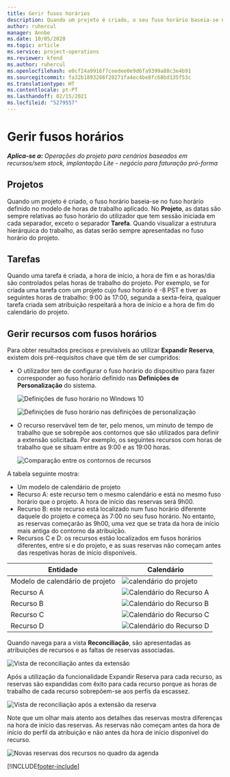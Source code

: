 ```yaml
---
title: Gerir fusos horários
description: Quando um projeto é criado, o seu fuso horário baseia-se no fuso horário definido no modelo de horas de trabalho aplicado.
author: ruhercul
manager: Annbe
ms.date: 10/05/2020
ms.topic: article
ms.service: project-operations
ms.reviewer: kfend
ms.author: ruhercul
ms.openlocfilehash: e0cf24a9916f7ceedee0e9d6fa9399a88c3e4b91
ms.sourcegitcommit: fa32b1893286f20271fa4ec4be8fc68bd135f53c
ms.translationtype: HT
ms.contentlocale: pt-PT
ms.lasthandoff: 02/15/2021
ms.locfileid: "5279557"
---
```

# <a name="manage-time-zones"></a>Gerir fusos horários

_**Aplica-se a:** Operações do projeto para cenários baseados em recursos/sem stock, implantação Lite - negócio para faturação pró-forma_


## <a name="projects"></a>Projetos

Quando um projeto é criado, o fuso horário baseia-se no fuso horário definido no modelo de horas de trabalho aplicado. No **Projeto**, as datas são sempre relativas ao fuso horário do utilizador que tem sessão iniciada em cada separador, exceto o separador **Tarefa**. Quando visualizar a estrutura hierárquica do trabalho, as datas serão sempre apresentadas no fuso horário do projeto.

## <a name="tasks"></a>Tarefas

Quando uma tarefa é criada, a hora de início, a hora de fim e as horas/dia são controlados pelas horas de trabalho do projeto. Por exemplo, se for criada uma tarefa com um projeto cujo fuso horário é -8 PST e tiver as seguintes horas de trabalho: 9:00 às 17:00, segunda a sexta-feira, qualquer tarefa criada sem atribuição respeitará a hora de início e a hora de fim do calendário do projeto.

## <a name="manage-resources-with-time-zones"></a>Gerir recursos com fusos horários

Para obter resultados precisos e previsíveis ao utilizar **Expandir Reserva**, existem dois pré-requisitos chave que têm de ser cumpridos:  

- O utilizador tem de configurar o fuso horário do dispositivo para fazer corresponder ao fuso horário definido nas **Definições de Personalização** do sistema.
 
  ![Definições de fuso horário no Windows 10](media/reconcile-assignments-03.png)

  ![Definições de fuso horário nas definições de personalização](media/reconcile-assignments-04.png)
 
- O recurso reservável tem de ter, pelo menos, um minuto de tempo de trabalho que se sobrepõe aos contornos que são utilizados para definir a extensão solicitada. Por exemplo, os seguintes recursos com horas de trabalho que se situam entre as 9:00 e as 19:00 horas. 

  ![Comparação entre os contornos de recursos](media/reconcile-assignments-05.png)

A tabela seguinte mostra:

- Um modelo de calendário de projeto
- Recurso A: este recurso tem o mesmo calendário e está no mesmo fuso horário que o projeto. A hora de início das reservas será 9h00.
- Recurso B: este recurso está localizado num fuso horário diferente daquele do projeto e começa às 7:00 no seu fuso horário. No entanto, as reservas começarão às 9h00, uma vez que se trata da hora de início mais antiga do contorno da atribuição.
- Recursos C e D: os recursos estão localizados em fusos horários diferentes, entre si e do projeto, e as suas reservas não começam antes das respetivas horas de início disponíveis.

|Entidade  |Calendário  |
|-|-|
|Modelo de calendário de projeto   | ![calendário do projeto](media/reconcile-assignments-06.png) |
|Recurso A  | ![Calendário do Recurso A](media/reconcile-assignments-06.png) |
|Recurso B  |  ![Calendário do Recurso B](media/reconcile-assignments-07.png) |
|Recurso C  |  ![Calendário do Recurso C](media/reconcile-assignments-08.png) |
|Recurso D  | ![Calendário do Recurso D](media/reconcile-assignments-09.png)  |
 
Quando navega para a vista **Reconciliação**, são apresentadas as atribuições de recursos e as faltas de reservas associadas.

![Vista de reconciliação antes da extensão](media/reconcile-assignments-10.png)

Após a utilização da funcionalidade Expandir Reserva para cada recurso, as reservas são expandidas com êxito para cada recurso porque as horas de trabalho de cada recurso sobrepõem-se aos perfis da escassez.

![Vista de reconciliação após a extensão da reserva](media/reconcile-assignments-11.png) 

Note que um olhar mais atento aos detalhes das reservas mostra diferenças na hora de início das reservas. As reservas não começam antes da hora de início do perfil da atribuição e não antes da hora de início disponível do recurso.

![Novas reservas dos recursos no quadro da agenda](media/reconcile-assignments-12.png)


[!INCLUDE[footer-include](../includes/footer-banner.md)]
